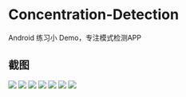 # Concentration-Detection
 Android 练习小 Demo，专注模式检测APP

## 截图

![](./1.jpg)
![](./2.jpg)
![](./3.jpg)
![](./4.jpg)
![](./5.jpg)
![](./6.jpg)
![](./7.jpg)
